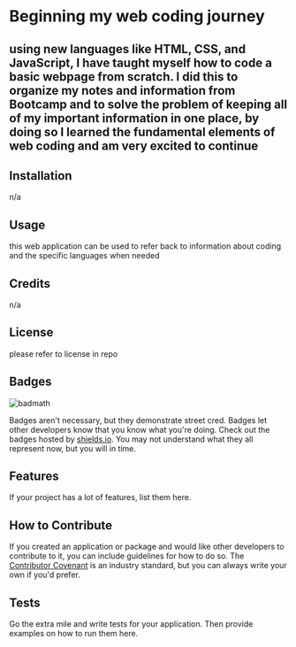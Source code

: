 # Beginning my web coding journey    

## using new languages like HTML, CSS, and JavaScript, I have taught myself how to code a basic webpage from scratch. I did this to organize my notes and information from Bootcamp and to solve the problem of keeping all of my important information in one place, by doing so I learned the fundamental elements of web coding and am very excited to continue

## Installation
n/a

## Usage

this web application can be used to refer back to information about coding and the specific languages when needed

## Credits

n/a

## License

please refer to license in repo

## Badges

![badmath](https://img.shields.io/github/languages/top/nielsenjared/badmath)

Badges aren't necessary, but they demonstrate street cred. Badges let other developers know that you know what you're doing. Check out the badges hosted by [shields.io](https://shields.io/). You may not understand what they all represent now, but you will in time.

## Features

If your project has a lot of features, list them here.

## How to Contribute

If you created an application or package and would like other developers to contribute to it, you can include guidelines for how to do so. The [Contributor Covenant](https://www.contributor-covenant.org/) is an industry standard, but you can always write your own if you'd prefer.

## Tests

Go the extra mile and write tests for your application. Then provide examples on how to run them here.
